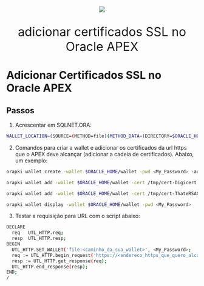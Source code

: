 

<div align="center">
  <img src="https://fiverr-res.cloudinary.com/images/t_main1,q_auto,f_auto,q_auto,f_auto/gigs/267479684/original/83f0b98372561b234cb8892340da027eed98e73c/develop-oracle-databases-apex-applications-plsql.png">  
  <p style="font-size: 2rem;">adicionar certificados SSL no Oracle APEX</p>
</div>

# Adicionar Certificados SSL no Oracle APEX 

## Passos

1. Acrescentar em SQLNET.ORA:

```bash
WALLET_LOCATION=(SOURCE=(METHOD=file)(METHOD_DATA=(DIRECTORY=$ORACLE_HOME/wallet)))
```

2.  Comandos para criar a wallet e adicionar os certificados da url https que o APEX deve alcançar (adicionar a cadeia de certificados). Abaixo, um exemplo:

```bash
orapki wallet create -wallet $ORACLE_HOME/wallet -pwd <My_Password> -auto_login

orapki wallet add -wallet $ORACLE_HOME/wallet -cert /tmp/cert-Digicert.cer -trusted_cert -pwd <My_Password>

orapki wallet add -wallet $ORACLE_HOME/wallet -cert /tmp/cert-ThateRSACA2018.cer -trusted_cert -pwd <My_Password>

orapki wallet display -wallet $ORACLE_HOME/wallet -pwd <My_Password>
```

3. Testar a requisição para URL com o script abaixo:

```bash
DECLARE
  req   UTL_HTTP.req;
  resp  UTL_HTTP.resp;
BEGIN
  UTL_HTTP.SET_WALLET('file:<caminho_da_sua_wallet>', <My_Password>;
  req := UTL_HTTP.begin_request('https://<endereco_https_que_quero_alcançar>');
  resp := UTL_HTTP.get_response(req);
  UTL_HTTP.end_response(resp);
END;
/

